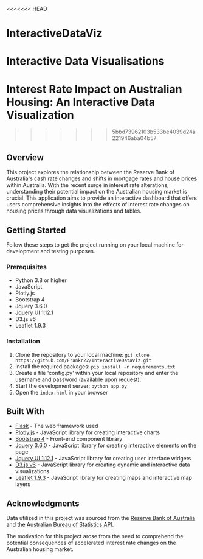 <<<<<<< HEAD
# InteractiveDataViz
Interactive Data Visualisations
=======
# Interest Rate Impact on Australian Housing: An Interactive Data Visualization
>>>>>>> 5bbd73962103b533be4039d24a221946aba04b57

## Overview
This project explores the relationship between the Reserve Bank of Australia's cash rate changes and shifts in mortgage rates and house prices within Australia. With the recent surge in interest rate alterations, understanding their potential impact on the Australian housing market is crucial. This application aims to provide an interactive dashboard that offers users comprehensive insights into the effects of interest rate changes on housing prices through data visualizations and tables.

## Getting Started
Follow these steps to get the project running on your local machine for development and testing purposes.

### Prerequisites
- Python 3.8 or higher
- JavaScript
- Plotly.js
- Bootstrap 4
- Jquery 3.6.0
- Jquery UI 1.12.1
- D3.js v6
- Leaflet 1.9.3

### Installation
1. Clone the repository to your local machine: `git clone https://github.com/Frankr22/InteractiveDataViz.git`
2. Install the required packages: `pip install -r requirements.txt`
3. Create a file 'config.py' within your local repository and enter the username and password (available upon request).
4. Start the development server: `python app.py`
5. Open the `index.html` in your browser

## Built With
- [Flask](https://flask.palletsprojects.com/en/1.1.x/) - The web framework used
- [Plotly.js](https://plotly.com/javascript/) - JavaScript library for creating interactive charts
- [Bootstrap 4](https://getbootstrap.com/docs/4.0/getting-started/introduction/) - Front-end component library
- [Jquery 3.6.0](https://jquery.com/) - JavaScript library for creating interactive elements on the page
- [Jquery UI 1.12.1](https://jqueryui.com/) - JavaScript library for creating user interface widgets
- [D3.js v6](https://d3js.org/) - JavaScript library for creating dynamic and interactive data visualizations
- [Leaflet 1.9.3](https://leafletjs.com/) - JavaScript library for creating maps and interactive map layers

## Acknowledgments
Data utilized in this project was sourced from the [Reserve Bank of Australia](https://www.rba.gov.au/) and the [Australian Bureau of Statistics API](https://www.abs.gov.au/websitedbs/D3310114.nsf/Home/ABS+Data+API+Documentation). 

The motivation for this project arose from the need to comprehend the potential consequences of accelerated interest rate changes on the Australian housing market.
